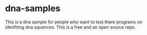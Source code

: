 # dna-samples
This is a dna sample for people who want to test there programs on idenfiting dna squences. This is a free and an open source repo.
